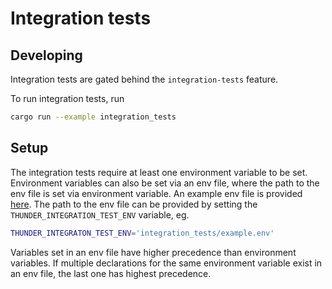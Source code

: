 # Integration tests

## Developing
Integration tests are gated behind the `integration-tests` feature.

To run integration tests, run
```sh
cargo run --example integration_tests
```

## Setup

The integration tests require at least one environment variable to be set.
Environment variables can also be set via an env file, where the path to the env
file is set via environment variable. An example env file is provided
[here](/integration_tests/example.env). The path to the env file can be provided
by setting the `THUNDER_INTEGRATION_TEST_ENV` variable, eg.

```sh
THUNDER_INTEGRATON_TEST_ENV='integration_tests/example.env'
```

Variables set in an env file have higher precedence than environment variables.
If multiple declarations for the same environment variable exist in an env file,
the last one has highest precedence.
